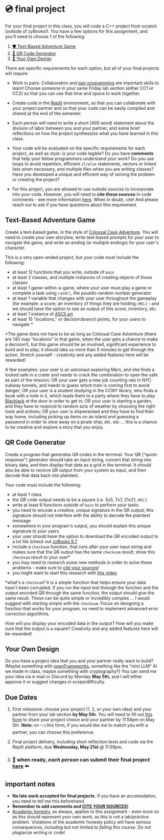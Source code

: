 # 💿 final project

For your final project in this class, you will code a C++ project from scratch (outside of zyBooks!). You have a few options for this assignment, and you'll need to choose 1 of the following:

1. [🛡 Text-Based Adventure Game](#text-based-adventure-game)
2. [🧊 QR Code Generator](#spatial-data-analyzer)
3. [🎨 Your Own Design](#your-own-design)

There are specific requirements for each option, but all of your final projects will require:

- Work in pairs. Collaboration and [pair programming](https://www.newyorker.com/magazine/2018/12/10/the-friendship-that-made-google-huge) are important skills to learn! Choose someone in your same Friday lab section (either CC1 or CC2) so that you can use that time and space to work together.

- Create code in the [Replit](https://replit.com/) environment, so that you can collaborate with your project partner and so that your code can be easily compiled and shared at the end of the semester.

- Each person will need to write a short (400 word) statement about the division of labor between you and your partner, and some brief reflections on how the project synthesizes what you have learned in this class.

- Your code will be evaluated on the specific requirements for each project, as well as _style_: is your code legible? Do you have **comments** that help your fellow programmers understand your work? Do you use loops to avoid repetition, efficient `if/else` statements, vectors or linked lists when necessary, and multiple files when you are writing classes? Have you developed a unique and efficient way of solving the problem or creating the project?

- For this project, you are allowed to use outside sources to incorporate into your code. However, you will need to **cite these sources** in code comments - see more information [here](https://github.com/mab253/cpp_spring25/blob/main/ai-citations.md). When in doubt, cite! And please reach out to ask if you have questions about this requirement.

## Text-Based Adventure Game

Create a text-based game, in the style of [Colossal Cave Adventure](https://grack.com/demos/adventure/). You will need to create your own storyline, write text-based prompts for your user to navigate the game, and write an ending (or multiple endings) for your user's character.

This is a very open-ended project, but your code must include the following:
- at least 12 functions that you write, outside of `main`
- at least 2 classes, and multiple instances of creating objects of those classes
- at least 1 game-within-a-game, where your user must play a game or complete a task using `rand()`, the psuedo-random number generator
- at least 1 variable that changes with your user throughout the gameplay (for example: a score; an inventory of things they are holding; etc.) - and we should have the option to see an output of this score, inventory, etc.
- at least 1 instance of [ASCII art](https://www.asciiart.eu/)
- at least 15 "locations," or decision/branch points, for your users to navigate *

*The game does not have to be as long as Colossal Cave Adventure (there are 140 map "locations" in that game, when the user gets a chance to make a decision!), but this game should be an involved, significant experience to build and to play; it should take us more than 5 minutes to get through the action. Stretch yourself - creativity and any added features here will be rewarded!

A few examples: your user is an astronaut exploring Mars, and she finds a locked safe in a crater and needs to crack the combination to open the safe as part of the mission; OR your user gets a new job counting rats in NYC subway tunnels, and needs to guess which train is coming first to avoid danger; OR your user is a student studying in the CCNY library, who finds a book with a note in it, which leads them to a party where they have to play [Blackjack](https://en.wikipedia.org/wiki/Blackjack) at the door in order to get in; OR your user is starting a garden, and they have to respond to random acts of weather by choosing the right tools and actions; OR your user is shipwrecked and they have to find their way home, including picking up items on an island and guessing a password in order to stow away on a pirate ship; etc. etc ... this is a chance to be creative and explore a story that you enjoy.

## QR Code Generator

Create a program that generates QR codes in the terminal. Your QR ("quick-response") generator should take an input string, convert that string into binary data, and then display that data as a grid in the terminal. It should also be able to receive QR output from your system as input, and then decode that data back into plaintext.

Your code must include the following:
- at least 1 class
- the QR code output needs to be a square (i.e. 5x5, 7x7, 21x21, etc.)
- write at least 6 functions outside of `main` to perform your tasks
- you need to encode a creative, unique signature in the QR output; this signature should not interfere with the ability to decode the plaintext message
- somewhere in your program's output, you should explain this unique signature to your users
- your user should have the option to download the QR encoded output to a txt file (check out [zyBooks 9.7](https://learn.zybooks.com/zybook/CUNYCSC10300BlountFall2024/chapter/9/section/7)
- include a `checksum` function, that runs after your user input string and makes sure that the QR output has the same `checksum` result; show this `checksum` result to your user*
- you may need to research some new methods in order to solve these problems - make sure to [cite your sources](https://github.com/mab253/cpp_spring25/blob/main/ai-citations.md)!
- you might want to start this research with [this video](https://www.youtube.com/watch?v=w5ebcowAJD8)

*what's a `checksum`? It is a simple function that helps ensure your data hasn't been corrupted. If you run the input text through the function and the output encoded QR through the same function, the output should give the same result. These can be quite simple or incredibly complex ... I would suggest with starting simple with the `checksum`. Focus on designing a function that works for your program, no need to implement advanced error correction algorithms.

How will you display your encoded data in the output? How will you make sure that the output is a square? Creativity and any added features here will be rewarded!

## Your Own Design

Do you have a project idea that you and your partner really want to build? (Maybe something with [openFrameworks](https://openframeworks.cc/), something like the "mini LLM" AI we made in class, maybe something with cryptography?) You can send me your idea via e-mail or Discord by Monday **May 5th,** and I will either approve it or suggest changes in scope/difficulty.

## Due Dates

1. First milestone: choose your project (1, 2, or your own idea) and your partner from your lab section **by May 5th.** You will need to fill out [this form](https://airtable.com/apphRppFNxzeDvY3b/shrl8YRIjepcTMT6u) to share your project choice and your partner by 11:59pm on May 5th. **Note:** on 👈 this form, if you would like me to match you with a partner, you can choose this preference.

2. Final project delivery, including short reflection texts and code via the Replit platform, due **Wednesday, May 21st** @ 11:59pm.

3. ###  🚀 when ready, _each person_ can submit their final project [here](https://airtable.com/apphRppFNxzeDvY3b/shrHjs72H857NvazQ) ⬅️

## important notes

- **No late work accepted for final projects.** If you have an accomodation, you need to tell me this beforehand.
- **Remember to add comments and [CITE YOUR SOURCES!](https://github.com/mab253/cpp_spring25/blob/main/ai-citations.md)**
- [Academic honesty](https://github.com/mab253/cpp_fall24#academic-honesty-and-integrity), as always, applies to this assignment - even more so as this should represent your own work, as this is not a lab/practice problem. Violations of the academic honesty policy will have serious consequences, _including but not limited to failing this course_. Do not plagiarize writing or code!
